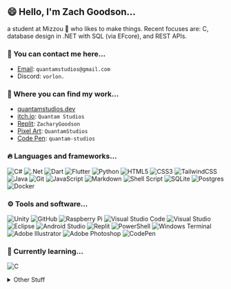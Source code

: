 ## 😄 Hello, I'm Zach Goodson...
a student at Mizzou 🐯 who likes to make things. Recent focuses are: C, database design in .NET with SQL (via EFcore), and REST APIs.

### 👋 You can contact me here...
- [Email](mailto:quantamstudios@gmail.com): `quantamstudios@gmail.com`
- Discord: `vorlon.`

### 📜 Where you can find my work...
- [quantamstudios.dev](https://quantamstudios.dev/)
- [itch.io](https://quantamstudios.itch.io/): `Quantam Studios`
- [Replit](https://replit.com/@ZacharyGoodson): `ZacharyGoodson`
- [Pixel Art](https://www.pixilart.com/quantamstudios): `QuantamStudios`
- [Code Pen](https://codepen.io/quantam-studios): `quantam-studios`

### 🔥 Languages and frameworks...
![C#](https://img.shields.io/badge/c%23-%23239120.svg?style=for-the-badge&logo=c-sharp&logoColor=white)
![.Net](https://img.shields.io/badge/.NET-5C2D91?style=for-the-badge&logo=.net&logoColor=white) 
![Dart](https://img.shields.io/badge/dart-%230175C2.svg?style=for-the-badge&logo=dart&logoColor=white)
![Flutter](https://img.shields.io/badge/Flutter-%2302569B.svg?style=for-the-badge&logo=Flutter&logoColor=white) 
![Python](https://img.shields.io/badge/python-3670A0?style=for-the-badge&logo=python&logoColor=ffdd54)
![HTML5](https://img.shields.io/badge/html5-%23E34F26.svg?style=for-the-badge&logo=html5&logoColor=white)
![CSS3](https://img.shields.io/badge/css3-%231572B6.svg?style=for-the-badge&logo=css3&logoColor=white) 
![TailwindCSS](https://img.shields.io/badge/tailwindcss-%2338B2AC.svg?style=for-the-badge&logo=tailwind-css&logoColor=white)
![Java](https://img.shields.io/badge/java-%23ED8B00.svg?style=for-the-badge&logo=openjdk&logoColor=white)
![Git](https://img.shields.io/badge/git-%23F05033.svg?style=for-the-badge&logo=git&logoColor=white)
![JavaScript](https://img.shields.io/badge/javascript-%23323330.svg?style=for-the-badge&logo=javascript&logoColor=%23F7DF1E)
![Markdown](https://img.shields.io/badge/markdown-%23000000.svg?style=for-the-badge&logo=markdown&logoColor=white)
![Shell Script](https://img.shields.io/badge/shell_script-%23121011.svg?style=for-the-badge&logo=gnu-bash&logoColor=white)
![SQLite](https://img.shields.io/badge/sqlite-%2307405e.svg?style=for-the-badge&logo=sqlite&logoColor=white)
![Postgres](https://img.shields.io/badge/postgres-%23316192.svg?style=for-the-badge&logo=postgresql&logoColor=white)
![Docker](https://img.shields.io/badge/docker-%230db7ed.svg?style=for-the-badge&logo=docker&logoColor=white)

### ⚙️ Tools and software...
![Unity](https://img.shields.io/badge/unity-%23000000.svg?style=for-the-badge&logo=unity&logoColor=white)
![GitHub](https://img.shields.io/badge/github-%23121011.svg?style=for-the-badge&logo=github&logoColor=white)
![Raspberry Pi](https://img.shields.io/badge/-RaspberryPi-C51A4A?style=for-the-badge&logo=Raspberry-Pi)
![Visual Studio Code](https://img.shields.io/badge/Visual%20Studio%20Code-0078d7.svg?style=for-the-badge&logo=visual-studio-code&logoColor=white) 
![Visual Studio](https://img.shields.io/badge/Visual%20Studio-5C2D91.svg?style=for-the-badge&logo=visual-studio&logoColor=white)
![Eclipse](https://img.shields.io/badge/Eclipse-FE7A16.svg?style=for-the-badge&logo=Eclipse&logoColor=white)
![Android Studio](https://img.shields.io/badge/Android%20Studio-3DDC84.svg?style=for-the-badge&logo=android-studio&logoColor=white) 
![Replit](https://img.shields.io/badge/Replit-DD1200?style=for-the-badge&logo=Replit&logoColor=white)
![PowerShell](https://img.shields.io/badge/PowerShell-%235391FE.svg?style=for-the-badge&logo=powershell&logoColor=white)
![Windows Terminal](https://img.shields.io/badge/Windows%20Terminal-%234D4D4D.svg?style=for-the-badge&logo=windows-terminal&logoColor=white)
![Adobe Illustrator](https://img.shields.io/badge/adobe%20illustrator-%23FF9A00.svg?style=for-the-badge&logo=adobe%20illustrator&logoColor=white) 
![Adobe Photoshop](https://img.shields.io/badge/adobe%20photoshop-%2331A8FF.svg?style=for-the-badge&logo=adobe%20photoshop&logoColor=white)
![CodePen](https://img.shields.io/badge/Codepen-000000?style=for-the-badge&logo=codepen&logoColor=white)

### 🤔 Currently learning...
![C](https://img.shields.io/badge/c-%2300599C.svg?style=for-the-badge&logo=c&logoColor=white)

<details>
  <summary>Other Stuff</summary>
  
  ### Languages and frameworks
  `XML`, `XSL`, `EdgeDB`, Emweb's `JWt`

  ### Tools and software...
  `Github pages`

  ### Paradigms...
  `Object Oriented`, `Asynchronous`, `Functional`, `Imperative`
</details>




